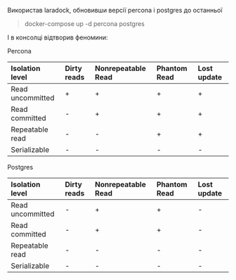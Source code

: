 Використав laradock, обновивши версії percona і postgres до останньої
> docker-compose up -d percona postgres

І в консолці відтворив феномини:  
   
Percona

| Isolation level | Dirty reads | Nonrepeatable Read | Phantom Read | Lost update |
| :--- | :--- | :--- | :--- | :--- |
| Read uncommitted | + | + | + | + |
| Read committed | - | + | + | + |
| Repeatable read | - | - | + | + |
| Serializable | - | - | - | - |

Postgres

| Isolation level | Dirty reads | Nonrepeatable Read | Phantom Read | Lost update |
| :--- | :--- | :--- | :--- | :--- |
| Read uncommitted | - | + | + | - |
| Read committed | - | + | + | - |
| Repeatable read | - | - | - | - |
| Serializable | - | - | - | - |
